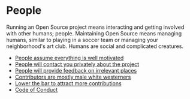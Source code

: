 # People

Running an Open Source project means interacting and getting involved with
other humans; people. Maintaining Open Source means managing humans, similar
to playing in a soccer team or managing your neighborhood's art club. Humans
are social and complicated creatures.

 * [People assume everything is well motivated](people/motivated.md)
 * [People will contact you privately about the project](people/privately.md)
 * [People will provide feedback on irrelevant places](people/feedback-places.md)
 * [Contributors are mostly male white westerners](people/male-white.md)
 * [Lower the bar to attract more contributions](people/lower-bar.md)
 * [Code of Conduct](people/code-of-conduct.md)

